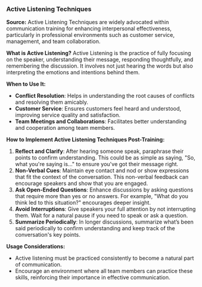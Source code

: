 ### Active Listening Techniques

**Source:**
Active Listening Techniques are widely advocated within communication training for enhancing interpersonal effectiveness, particularly in professional environments such as customer service, management, and team collaboration.

**What is Active Listening?**
Active Listening is the practice of fully focusing on the speaker, understanding their message, responding thoughtfully, and remembering the discussion. It involves not just hearing the words but also interpreting the emotions and intentions behind them.

**When to Use It:**
- **Conflict Resolution**: Helps in understanding the root causes of conflicts and resolving them amicably.
- **Customer Service**: Ensures customers feel heard and understood, improving service quality and satisfaction.
- **Team Meetings and Collaborations**: Facilitates better understanding and cooperation among team members.

**How to Implement Active Listening Techniques Post-Training:**
1. **Reflect and Clarify**: After hearing someone speak, paraphrase their points to confirm understanding. This could be as simple as saying, "So, what you're saying is..." to ensure you've got their message right.
2. **Non-Verbal Cues**: Maintain eye contact and nod or show expressions that fit the context of the conversation. This non-verbal feedback can encourage speakers and show that you are engaged.
3. **Ask Open-Ended Questions**: Enhance discussions by asking questions that require more than yes or no answers. For example, "What do you think led to this situation?" encourages deeper insight.
4. **Avoid Interruptions**: Give speakers your full attention by not interrupting them. Wait for a natural pause if you need to speak or ask a question.
5. **Summarize Periodically**: In longer discussions, summarize what’s been said periodically to confirm understanding and keep track of the conversation's key points.

**Usage Considerations:**
- Active listening must be practiced consistently to become a natural part of communication.
- Encourage an environment where all team members can practice these skills, reinforcing their importance in effective communication.